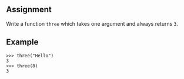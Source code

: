 ## Assignment
Write a function `three` which takes one argument and always returns `3`.

## Example

```console?lang=python&prompt=>>>
>>> three("Hello")
3
>>> three(8)
3
```
